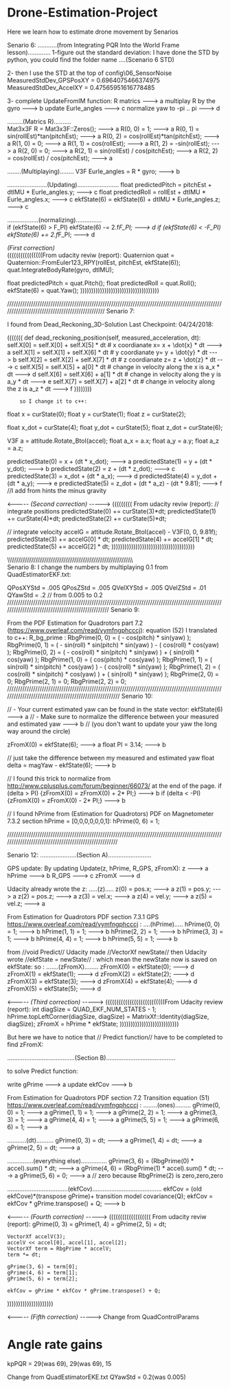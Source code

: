 # Drone-Estimation-Project
Here we learn how to estimate drone movement by Senarios


Senario 6:
 ...........(from Integrating PQR Into the World Frame lesson).............
1-figure out the standard deviation:
I have done the STD by python, you could find the folder name ....(Scenario 6 STD)

2- then I use the STD at the top of  config\06_SensorNoise
MeasuredStdDev_GPSPosXY = 0.6964075466374975
MeasuredStdDev_AccelXY = 0.47565951616778485

3- complete UpdateFromIM function:
R matrics                  ---> a
multiplay R by the gyro    ---> b
update Eurle_angles        ---> c
normalize yaw to -pi .. pi ---> d

  .........(Matrics R)..........	
  Mat3x3F R = Mat3x3F::Zeros(); ---> a
  R(0, 0) = 1; ---> a
  R(0, 1) = sin(rollEst)*tan(pitchEst); ---> a
  R(0, 2) = cos(rollEst)*tan(pitchEst); ---> a
  R(1, 0) = 0; ---> a
  R(1, 1) = cos(rollEst); ---> a
  R(1, 2) = -sin(rollEst); ---> a
  R(2, 0) = 0; ---> a
  R(2, 1) = sin(rollEst) / cos(pitchEst); ---> a
  R(2, 2) = cos(rollEst) / cos(pitchEst); ---> a

  ........(Multiplaying)........
  V3F Eurle_angles = R * gyro; ---> b

  .......................(Updating)........................
  float predictedPitch = pitchEst + dtIMU * Eurle_angles.y; ---> c
  float predictedRoll = rollEst + dtIMU * Eurle_angles.x; ---> c
  ekfState(6) = ekfState(6) + dtIMU * Eurle_angles.z; ---> c

  ..................(normalizing)...............  
  if (ekfState(6) > F_PI) ekfState(6) -= 2.f*F_PI; ---> d
  if (ekfState(6) < -F_PI) ekfState(6) += 2.f*F_PI; ---> d

  *(First correction)*   
  ((((((((((((((((From udacity reviw (report):
  Quaternion<float> quat = Quaternion<float>::FromEuler123_RPY(rollEst, pitchEst, ekfState(6));
  quat.IntegrateBodyRate(gyro, dtIMU);

  float predictedPitch = quat.Pitch();
  float predictedRoll = quat.Roll();
  ekfState(6) = quat.Yaw();
  ))))))))))))))))))))))))))))))))))))


////////////////////////////////////////////////////////////////////////////////////////////////////////////////////////////////////////////////
Senario 7:

I found from Dead_Reckoning_3D-Solution Last Checkpoint: 04/24/2018:

(((((((    def dead_reckoning_position(self, measured_acceleration, dt):
        self.X[0] = self.X[0] + self.X[5] * dt   # x coordianate x= x + \dot{x} * dt ---> a
        self.X[1] = self.X[1] + self.X[6] * dt   # y coordianate y= y + \dot{y} * dt ---> b
        self.X[2] = self.X[2] + self.X[7] * dt   # z coordianate z= z + \dot{z} * dt ---> c
        self.X[5] = self.X[5] + a[0] * dt        # change in velocity along the x is a_x * dt ---> d 
        self.X[6] = self.X[6] + a[1] * dt        # change in velocity along the y is a_y * dt ---> e
        self.X[7] = self.X[7] + a[2] * dt        # change in velocity along the z is a_z * dt ---> f
))))))))

		so I change it to c++:
 float x = curState(0);
 float y = curState(1);
 float z = curState(2);

 float x_dot = curState(4);
 float y_dot = curState(5);
 float z_dot = curState(6);

  V3F a = attitude.Rotate_BtoI(accel);
  float a_x = a.x;
  float a_y = a.y;
  float a_z = a.z;

  predictedState(0) = x + (dt * x_dot); ---> a
  predictedState(1) = y + (dt * y_dot); ---> b
  predictedState(2) = z + (dt * z_dot); ---> c
  predictedState(3) = x_dot + (dt * a_x); ---> d
  predictedState(4) = y_dot + (dt * a_y); ---> e
  predictedState(5) = z_dot + (dt * a_z) - (dt * 9.81); ---> f //I add from hints the minus gravity

<----- *(Second correction)* ----->
  (((((((((
  From udacity reviw (report):
  // integrate positions
  predictedState(0) += curState(3)*dt;
  predictedState(1) += curState(4)*dt;
  predictedState(2) += curState(5)*dt;

  // integrate velocity
  accelG = attitude.Rotate_BtoI(accel) - V3F(0, 0, 9.81f);
  predictedState(3) += accelG[0] * dt;
  predictedState(4) += accelG[1] * dt;
  predictedState(5) += accelG[2] * dt;
  ))))))))))))))))))))))))))))))))))))))

  \\\\\\\\\\\\\\\\\\\\\\\\\\\\\\\\\\\\\\\\\\\\\\\\\\\\\\\\\\\\\\\\\\\\\\\\\\\\\\\\\\\\\\\\\\\\\\\\\\\\\\\\\\\\\\\\\\\\\\\\\\\\\\\\\\\\\\\
  Senario 8:
  I change the numbers by  multiplaying 0.1 from QuadEstimatorEKF.txt: 
  
QPosXYStd = .005 
QPosZStd = .005
QVelXYStd = .005
QVelZStd = .01
QYawStd = .2 // from 0.005 to 0.2
//////////////////////////////////////////////////////////////////////////////////////////////////////////////////////////////////////////////////
  Senario 9:

  From the PDF Estimation for Quadrotors part 7.2 (https://www.overleaf.com/read/vymfngphcccj): 
  equation (52) I translated to c++:
  R_bg_prime :
  RbgPrime(0, 0) = ( - cos(pitch) * sin(yaw) );
  RbgPrime(0, 1) = ( - sin(roll) * sin(pitch) * sin(yaw) ) - ( cos(roll) * cos(yaw) );
  RbgPrime(0, 2) = ( - cos(roll) * sin(pitch) * sin(yaw) ) + ( sin(roll) * cos(yaw) );
  RbgPrime(1, 0) = ( cos(pitch) * cos(yaw) );
  RbgPrime(1, 1) = ( sin(roll) * sin(pitch) * cos(yaw) ) - ( cos(roll) * sin(yaw) );
  RbgPrime(1, 2) = ( cos(roll) * sin(pitch) * cos(yaw) ) + ( sin(roll) * sin(yaw) );
  RbgPrime(2, 0) = 0;
  RbgPrime(2, 1) = 0;
  RbgPrime(2, 2) = 0;
///////////////////////////////////////////////////////////////////////////////////////////////////////////////////////////////////////////////////////
Senario 10:

  //  - Your current estimated yaw can be found in the state vector: ekfState(6) ---> a
  //  - Make sure to normalize the difference between your measured and estimated yaw ---> b
  //    (you don't want to update your yaw the long way around the circle)
  

  zFromX(0) = ekfState(6); ---> a
  float PI = 3.14; ---> b

  // just take the difference between my measured and estimated yaw
  float delta = magYaw - ekfState(6); ---> b 

  // I found this trick to normalize from http://www.cplusplus.com/forum/beginner/66073/ at the end of the page.
  if (delta > PI) {zFromX(0) = zFromX(0) + 2* PI;} ---> b
  if (delta < -PI) {zFromX(0) = zFromX(0) - 2* PI;} ---> b

  // I found hPrime from (Estimation for Quadrotors) PDF on Magnetometer 7.3.2 section hPrime = [0,0,0,0,0,0,1]:
  hPrime(0, 6) = 1;
  


  //////////////////////////////////////////////////////////////////////////////////////////////////////////////////////////////////////////////////////

  Senario 12:
 .....................(Section A).........................

 GPS update: By updating Update(z, hPrime, R_GPS, zFromX):
  z ---> a
  hPrime ---> b
  R_GPS ---> c
  zFromX ---> d

Udacity already wrote the z:
  .....(z).....
  z(0) = pos.x; ---> a
  z(1) = pos.y; ---> a
  z(2) = pos.z; ---> a
  z(3) = vel.x; ---> a
  z(4) = vel.y; ---> a
  z(5) = vel.z; ---> a

 From Estimation for Quadrotors PDF section 7.3.1 GPS https://www.overleaf.com/read/vymfngphcccj :
  ....(hPrime).....
  hPrime(0, 0) = 1; ---> b 
  hPrime(1, 1) = 1; ---> b 
  hPrime(2, 2) = 1; ---> b 
  hPrime(3, 3) = 1; ---> b 
  hPrime(4, 4) = 1; ---> b 
  hPrime(5, 5) = 1; ---> b 
   
    
from  //void Predict//  Udacity made  //VectorXf newState//  then Udacity wrote  //ekfState = newState// : 
which mean the newState now is saved on ekfState:
so   :
  .......(zFromX)........ 
  zFromX(0) = ekfState(0); ---> d
  zFromX(1) = ekfState(1); ---> d
  zFromX(2) = ekfState(2); ---> d
  zFromX(3) = ekfState(3); ---> d
  zFromX(4) = ekfState(4); ---> d
  zFromX(5) = ekfState(5); ---> d

  <----- *(Third correction)* ----->
(((((((((((((((((((((((((((From Udacity review (report):
  int diagSize = QUAD_EKF_NUM_STATES - 1;
  hPrime.topLeftCorner(diagSize, diagSize) = MatrixXf::Identity(diagSize, diagSize);
  zFromX = hPrime * ekfState;
)))))))))))))))))))))))))))

  But here we have to notice that  // Predict function// have to be completed to find zFromX:

.......................................(Section B)........................................

to solve Predict function:

write gPrime ---> a
update ekfCov ---> b

From Estimation for Quadrotors PDF section 7.2 Transition equation (51) https://www.overleaf.com/read/vymfngphcccj :
    ........(ones).........
 	gPrime(0, 0) = 1; ---> a
	gPrime(1, 1) = 1; ---> a
	gPrime(2, 2) = 1; ---> a
	gPrime(3, 3) = 1; ---> a
	gPrime(4, 4) = 1; ---> a
	gPrime(5, 5) = 1; ---> a
    gPrime(6, 6) = 1; ---> a

  ...........(dt)..........
  gPrime(0, 3) = dt; ---> a
  gPrime(1, 4) = dt; ---> a
  gPrime(2, 5) = dt; ---> a

  ...............(everything else)...............
  gPrime(3, 6) = (RbgPrime(0) * accel).sum() * dt; ---> a
  gPrime(4, 6) = (RbgPrime(1) * accel).sum() * dt; ---> a
  gPrime(5, 6) = 0; ---> a // zero because RbgPrime(2) is zero,zero,zero

  ...................................(ekfCov)........................................
  ekfCov = (old ekfCove)*(transpose gPrime)+  transition model covariance(Q);
  ekfCov = ekfCov * gPrime.transpose() + Q; ---> b

  <----- *(Fourth correction)* ----->
  (((((((((((((((((((
  From udacity reviw (report):
  	gPrime(0, 3) = gPrime(1, 4) = gPrime(2, 5) = dt;

	VectorXf accelV(3);
	accelV << accel[0], accel[1], accel[2];
	VectorXf term = RbgPrime * accelV;
	term *= dt;

	gPrime(3, 6) = term[0];
	gPrime(4, 6) = term[1];
	gPrime(5, 6) = term[2];

	ekfCov = gPrime * ekfCov * gPrime.transpose() + Q;

  )))))))))))))))))))))

  <----- *(Fifth correction)* ----->
  Change from QuadControlParams
  # Angle rate gains
kpPQR = 29(was 69), 29(was 69), 15

  Change from QuadEstimatorEKE.txt
  QYawStd = 0.2(was 0.005)
